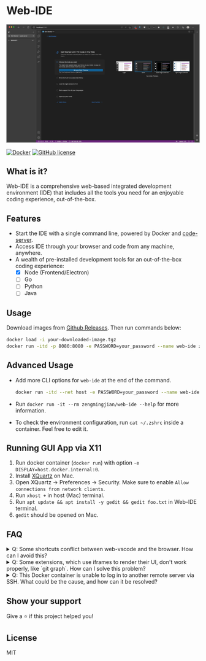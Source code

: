 # Web-IDE

![cover](https://raw.githubusercontent.com/zanminkian/static/main/web-ide/cover.jpeg)

[![Docker](https://img.shields.io/docker/v/zengmingjian/web-ide)](https://hub.docker.com/r/zengmingjian/web-ide)
[![GitHub license](https://img.shields.io/github/license/zanminkian/web-ide)](https://github.com/zanminkian/web-ide/blob/main/LICENSE)

## What is it?

Web-IDE is a comprehensive web-based integrated development environment (IDE) that includes all the tools you need for an enjoyable coding experience, out-of-the-box.

## Features

- Start the IDE with a single command line, powered by Docker and [code-server](https://github.com/coder/code-server).
- Access IDE through your browser and code from any machine, anywhere.
- A wealth of pre-installed development tools for an out-of-the-box coding experience:
  - [x] Node (Frontend/Electron)
  - [ ] Go
  - [ ] Python
  - [ ] Java

## Usage

Download images from [Github Releases](https://github.com/zanminkian/web-ide/releases). Then run commands below:

```sh
docker load -i your-downloaded-image.tgz
docker run -itd -p 8080:8080 -e PASSWORD=your_password --name web-ide zengmingjian/web-ide
```

## Advanced Usage

- Add more CLI options for `web-ide` at the end of the command.

  ```sh
  docker run -itd --net host -e PASSWORD=your_password --name web-ide zengmingjian/web-ide --bind-addr 0.0.0.0:9090
  ```

- Run `docker run -it --rm zengmingjian/web-ide --help` for more information.

- To check the environment configuration, run `cat ~/.zshrc` inside a container. Feel free to edit it.

## Running GUI App via X11

1. Run docker container (`docker run`) with option `-e DISPLAY=host.docker.internal:0`.
2. Install [XQuartz](https://www.xquartz.org/) on Mac.
3. Open XQuartz -> Preferences -> Security. Make sure to enable `Allow connections from network clients`.
4. Run `xhost +` in host (Mac) terminal.
5. Run `apt update && apt install -y gedit && gedit foo.txt` in Web-IDE terminal.
6. `gedit` should be opened on Mac.

## FAQ

<details>
<summary>Q: Some shortcuts conflict between web-vscode and the browser. How can I avoid this?</summary>

A: Convert this web vscode into a Progressive Web App (PWA).

</details>

<details>
<summary>Q: Some extensions, which use iframes to render their UI, don't work properly, like `git graph`. How can I solve this problem?</summary>

A: This issue occurs when you access vscode in the browser with a website address that is not `localhost` and a protocol that is not `https`. Here are some solutions:

- Set up a forward proxy with the command `ssh -CqTnNfL 8080:127.0.0.1:8080 my-remote-server`. Then access vscode via `http://localhost:8080`.
- Open `chrome://flags/#unsafely-treat-insecure-origin-as-secure` in your browser to trust insecure origins. Then access vscode via `http://some-ip-or-domain:8080`.
- Use an `https` protocol instead of `http`.

</details>

<details>
<summary>Q: This Docker container is unable to log in to another remote server via SSH. What could be the cause, and how can it be resolved?</summary>

A: Probably, the remote server does not support the `rsa` algorithm due to security concerns. Here are two alternatives:

- Generate your SSH key using the `ed25519` algorithm, with `ssh-keygen -t ed25519`.
- Add `HostkeyAlgorithms +ssh-rsa\n    PubkeyAcceptedAlgorithms +ssh-rsa\n    PubkeyAcceptedKeyTypes +ssh-rsa` to `~/.ssh/config`. For example: `Hostname user@your-ip.com\n    HostkeyAlgorithms +ssh-rsa\n    PubkeyAcceptedAlgorithms +ssh-rsa\n    PubkeyAcceptedKeyTypes +ssh-rsa\n`

</details>

## Show your support

Give a ⭐️ if this project helped you!

## License

MIT

